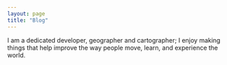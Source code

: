 ```yaml
---
layout: page
title: "Blog"
---
```


I am a dedicated developer, geographer and cartographer; I enjoy making things that help improve the way people move, learn, and experience the world.